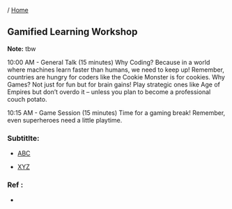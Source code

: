 / [Home](index.md)

## Gamified Learning Workshop

**Note:** tbw


10:00 AM - General Talk (15 minutes)
Why Coding? 
  Because in a world where machines learn faster than humans, we need to keep up! Remember, countries are hungry for coders like the Cookie Monster is for cookies.
Why Games?
  Not just for fun but for brain gains! Play strategic ones like Age of Empires but don’t overdo it – unless you plan to become a professional couch potato.


10:15 AM - Game Session (15 minutes)
Time for a gaming break! Remember, even superheroes need a little playtime.


### Subtitlte:

* [ABC](link)

* [XYZ](link)

### Ref :

  * []()
